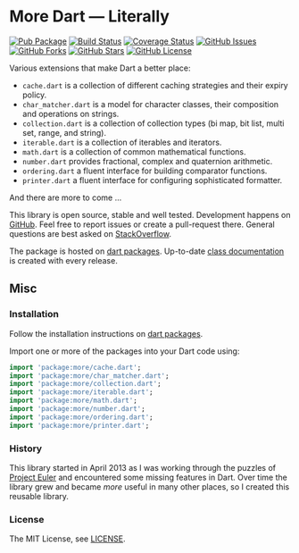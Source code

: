 More Dart — Literally
=====================

[![Pub Package](https://img.shields.io/pub/v/more.svg)](https://pub.dartlang.org/packages/more)
[![Build Status](https://travis-ci.org/renggli/dart-more.svg)](https://travis-ci.org/renggli/dart-more)
[![Coverage Status](https://coveralls.io/repos/renggli/dart-more/badge.svg)](https://coveralls.io/r/renggli/dart-more)
[![GitHub Issues](https://img.shields.io/github/issues/renggli/dart-more.svg)](https://github.com/renggli/dart-more/issues)
[![GitHub Forks](https://img.shields.io/github/forks/renggli/dart-more.svg)](https://github.com/renggli/dart-more/network)
[![GitHub Stars](https://img.shields.io/github/stars/renggli/dart-more.svg)](https://github.com/renggli/dart-more/stargazers)
[![GitHub License](https://img.shields.io/badge/license-MIT-blue.svg)](https://raw.githubusercontent.com/renggli/dart-more/master/LICENSE)

Various extensions that make Dart a better place:

- `cache.dart` is a collection of different caching strategies and their expiry policy.
- `char_matcher.dart` is a model for character classes, their composition and operations on strings.
- `collection.dart` is a collection of collection types (bi map, bit list, multi set, range, and string).
- `iterable.dart` is a collection of iterables and iterators.
- `math.dart` is a collection of common mathematical functions.
- `number.dart` provides fractional, complex and quaternion arithmetic.
- `ordering.dart` a fluent interface for building comparator functions.
- `printer.dart` a fluent interface for configuring sophisticated formatter.

And there are more to come ...

This library is open source, stable and well tested. Development happens on [GitHub](https://github.com/renggli/dart-more). Feel free to report issues or create a pull-request there. General questions are best asked on [StackOverflow](http://stackoverflow.com/questions/tagged/more+dart).

The package is hosted on [dart packages](https://pub.dartlang.org/packages/more). Up-to-date [class documentation](https://pub.dartlang.org/documentation/more/) is created with every release.


Misc
----

### Installation

Follow the installation instructions on [dart packages](https://pub.dartlang.org/packages/more#-installing-tab-).

Import one or more of the packages into your Dart code using:

```dart
import 'package:more/cache.dart';
import 'package:more/char_matcher.dart';
import 'package:more/collection.dart';
import 'package:more/iterable.dart';
import 'package:more/math.dart';
import 'package:more/number.dart';
import 'package:more/ordering.dart';
import 'package:more/printer.dart';
```

### History

This library started in April 2013 as I was working through the puzzles of [Project Euler](https://projecteuler.net/) and encountered some missing features in Dart. Over time the library grew and became _more_ useful in many other places, so I created this reusable library.

### License

The MIT License, see [LICENSE](https://github.com/renggli/dart-more/raw/master/LICENSE).
